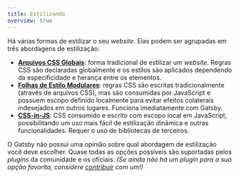 ```yaml
---
title: Estilizando
overview: true
---
```


Há várias formas de estilizar o seu _website_. Elas podem ser agrupadas em três abordagens de estilização:

- [**Arquivos CSS Globais**](/docs/global-css/): forma tradicional de estilizar um _website_. Regras CSS são declaradas globalmente e os estilos são aplicados dependendo da especificidade e herança entre os elementos.
- [**Folhas de Estilo Modulares**](/docs/css-modules): regras CSS são escritas tradicionalmente (através de arquivos CSS), mas são consumidas por JavaScript e possuem escopo definido localmente para evitar efeitos colaterais indesejados em outros lugares. Funciona imediatamente com Gatsby.
- [**CSS-in-JS**](/docs/css-in-js/): CSS consumido e escrito com escopo local em JavaScript, possibilitando um uso mais fácil de estilização dinâmica e outras funcionalidades. Requer o uso de bibliotecas de terceiros.

O Gatsby não possui uma opinião sobre qual abordagem de estilização você deve escolher. Quase todas as opções possíveis são suportadas pelos _plugins_ da comunidade e os oficiais. _(Se ainda não há um plugin para a sua opção favorita, considere [contribuir](/docs/creating-plugins) com um!)_

<GuideList slug={props.slug} />
